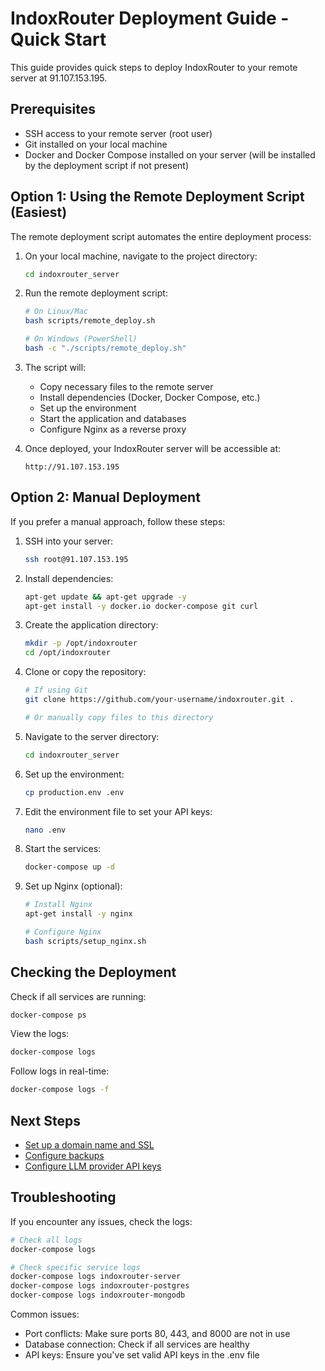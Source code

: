 # IndoxRouter Deployment Guide - Quick Start

This guide provides quick steps to deploy IndoxRouter to your remote server at 91.107.153.195.

## Prerequisites

- SSH access to your remote server (root user)
- Git installed on your local machine
- Docker and Docker Compose installed on your server (will be installed by the deployment script if not present)

## Option 1: Using the Remote Deployment Script (Easiest)

The remote deployment script automates the entire deployment process:

1. On your local machine, navigate to the project directory:

   ```bash
   cd indoxrouter_server
   ```

2. Run the remote deployment script:

   ```bash
   # On Linux/Mac
   bash scripts/remote_deploy.sh

   # On Windows (PowerShell)
   bash -c "./scripts/remote_deploy.sh"
   ```

3. The script will:

   - Copy necessary files to the remote server
   - Install dependencies (Docker, Docker Compose, etc.)
   - Set up the environment
   - Start the application and databases
   - Configure Nginx as a reverse proxy

4. Once deployed, your IndoxRouter server will be accessible at:
   ```
   http://91.107.153.195
   ```

## Option 2: Manual Deployment

If you prefer a manual approach, follow these steps:

1. SSH into your server:

   ```bash
   ssh root@91.107.153.195
   ```

2. Install dependencies:

   ```bash
   apt-get update && apt-get upgrade -y
   apt-get install -y docker.io docker-compose git curl
   ```

3. Create the application directory:

   ```bash
   mkdir -p /opt/indoxrouter
   cd /opt/indoxrouter
   ```

4. Clone or copy the repository:

   ```bash
   # If using Git
   git clone https://github.com/your-username/indoxrouter.git .

   # Or manually copy files to this directory
   ```

5. Navigate to the server directory:

   ```bash
   cd indoxrouter_server
   ```

6. Set up the environment:

   ```bash
   cp production.env .env
   ```

7. Edit the environment file to set your API keys:

   ```bash
   nano .env
   ```

8. Start the services:

   ```bash
   docker-compose up -d
   ```

9. Set up Nginx (optional):

   ```bash
   # Install Nginx
   apt-get install -y nginx

   # Configure Nginx
   bash scripts/setup_nginx.sh
   ```

## Checking the Deployment

Check if all services are running:

```bash
docker-compose ps
```

View the logs:

```bash
docker-compose logs
```

Follow logs in real-time:

```bash
docker-compose logs -f
```

## Next Steps

- [Set up a domain name and SSL](indoxrouter_server/DEPLOYMENT.md)
- [Configure backups](indoxrouter_server/DATABASE_SETUP.md)
- [Configure LLM provider API keys](indoxrouter_server/production.env)

## Troubleshooting

If you encounter any issues, check the logs:

```bash
# Check all logs
docker-compose logs

# Check specific service logs
docker-compose logs indoxrouter-server
docker-compose logs indoxrouter-postgres
docker-compose logs indoxrouter-mongodb
```

Common issues:

- Port conflicts: Make sure ports 80, 443, and 8000 are not in use
- Database connection: Check if all services are healthy
- API keys: Ensure you've set valid API keys in the .env file
